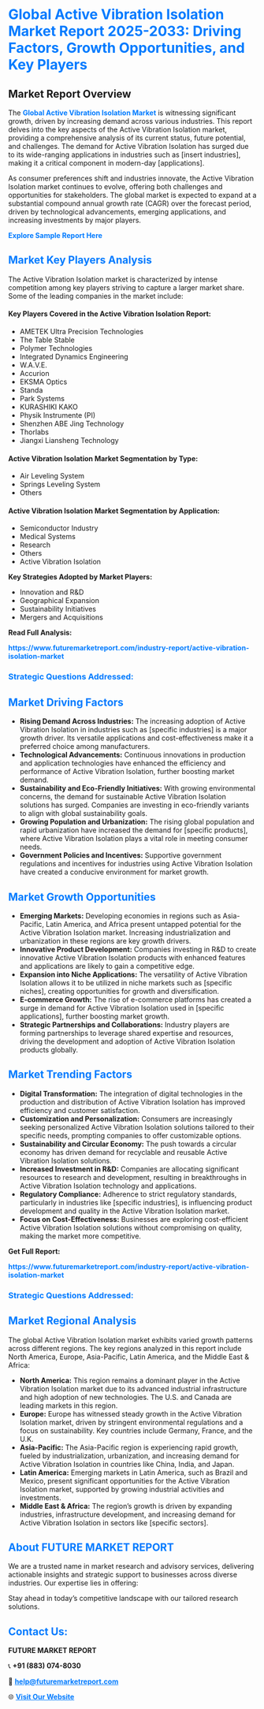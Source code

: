 <h1 style="color: #007BFF;">Global Active Vibration Isolation Market Report 2025-2033: Driving Factors, Growth Opportunities, and Key Players</h1>

<section id="overview">
<h2>Market Report Overview</h2>
<p>The <a href="https://www.futuremarketreport.com/industry-report/active-vibration-isolation-market" style="color: #007BFF; text-decoration: none;"><strong>Global Active Vibration Isolation Market</strong></a> is witnessing significant growth, driven by increasing demand across various industries. This report delves into the key aspects of the Active Vibration Isolation market, providing a comprehensive analysis of its current status, future potential, and challenges. The demand for Active Vibration Isolation has surged due to its wide-ranging applications in industries such as [insert industries], making it a critical component in modern-day [applications].</p>
<p>As consumer preferences shift and industries innovate, the Active Vibration Isolation market continues to evolve, offering both challenges and opportunities for stakeholders. The global market is expected to expand at a substantial compound annual growth rate (CAGR) over the forecast period, driven by technological advancements, emerging applications, and increasing investments by major players.</p>
</section>

<section id="overview">
<p><a href="https://www.futuremarketreport.com/request-sample/reportId=128089" style="color: #007BFF; text-decoration: none;"><strong>Explore Sample Report Here</strong></a></p>
</section>

<section id="key-players">
<h2 style="color: #007BFF;">Market Key Players Analysis</h2>
<p>The Active Vibration Isolation market is characterized by intense competition among key players striving to capture a larger market share. Some of the leading companies in the market include:</p>
<h4>Key Players Covered in the Active Vibration Isolation Report:</h4>
<ul><li>AMETEK Ultra Precision Technologies</li><li>The Table Stable</li><li>Polymer Technologies</li><li>Integrated Dynamics Engineering</li><li>W.A.V.E.</li><li>Accurion</li><li>EKSMA Optics</li><li>Standa</li><li>Park Systems</li><li>KURASHIKI KAKO</li><li>Physik Instrumente (PI)</li><li>Shenzhen ABE Jing Technology</li><li>Thorlabs</li><li>Jiangxi Liansheng Technology</li></ul>
<h4>Active Vibration Isolation Market Segmentation by Type:</h4>
<ul><li>Air Leveling System</li><li>Springs Leveling System</li><li>Others</li></ul>

<h4>Active Vibration Isolation Market Segmentation by Application:</h4>
<ul><li>Semiconductor Industry</li><li>Medical Systems</li><li>Research</li><li>Others</li><li>Active Vibration Isolation</li></ul>
<p><strong>Key Strategies Adopted by Market Players:</strong></p>
<ul>
<li>Innovation and R&D</li>
<li>Geographical Expansion</li>
<li>Sustainability Initiatives</li>
<li>Mergers and Acquisitions</li>
</ul>
</section>

<section>
<p><strong>Read Full Analysis: </strong></p><a href="https://www.futuremarketreport.com/industry-report/active-vibration-isolation-market" style="color: #007BFF; text-decoration: none;"><strong>https://www.futuremarketreport.com/industry-report/active-vibration-isolation-market</strong></a>
<h3 style="color: #007BFF;">Strategic Questions Addressed:</h3>
</section>

<section id="driving-factors">
<h2 style="color: #007BFF;">Market Driving Factors</h2>
<ul>
<li><strong>Rising Demand Across Industries:</strong> The increasing adoption of Active Vibration Isolation in industries such as [specific industries] is a major growth driver. Its versatile applications and cost-effectiveness make it a preferred choice among manufacturers.</li>
<li><strong>Technological Advancements:</strong> Continuous innovations in production and application technologies have enhanced the efficiency and performance of Active Vibration Isolation, further boosting market demand.</li>
<li><strong>Sustainability and Eco-Friendly Initiatives:</strong> With growing environmental concerns, the demand for sustainable Active Vibration Isolation solutions has surged. Companies are investing in eco-friendly variants to align with global sustainability goals.</li>
<li><strong>Growing Population and Urbanization:</strong> The rising global population and rapid urbanization have increased the demand for [specific products], where Active Vibration Isolation plays a vital role in meeting consumer needs.</li>
<li><strong>Government Policies and Incentives:</strong> Supportive government regulations and incentives for industries using Active Vibration Isolation have created a conducive environment for market growth.</li>
</ul>
</section>

<section id="growth-opportunities">
<h2 style="color: #007BFF;">Market Growth Opportunities</h2>
<ul>
<li><strong>Emerging Markets:</strong> Developing economies in regions such as Asia-Pacific, Latin America, and Africa present untapped potential for the Active Vibration Isolation market. Increasing industrialization and urbanization in these regions are key growth drivers.</li>
<li><strong>Innovative Product Development:</strong> Companies investing in R&D to create innovative Active Vibration Isolation products with enhanced features and applications are likely to gain a competitive edge.</li>
<li><strong>Expansion into Niche Applications:</strong> The versatility of Active Vibration Isolation allows it to be utilized in niche markets such as [specific niches], creating opportunities for growth and diversification.</li>
<li><strong>E-commerce Growth:</strong> The rise of e-commerce platforms has created a surge in demand for Active Vibration Isolation used in [specific applications], further boosting market growth.</li>
<li><strong>Strategic Partnerships and Collaborations:</strong> Industry players are forming partnerships to leverage shared expertise and resources, driving the development and adoption of Active Vibration Isolation products globally.</li>
</ul>
</section>

<section id="trending-factors">
<h2 style="color: #007BFF;">Market Trending Factors</h2>
<ul>
<li><strong>Digital Transformation:</strong> The integration of digital technologies in the production and distribution of Active Vibration Isolation has improved efficiency and customer satisfaction.</li>
<li><strong>Customization and Personalization:</strong> Consumers are increasingly seeking personalized Active Vibration Isolation solutions tailored to their specific needs, prompting companies to offer customizable options.</li>
<li><strong>Sustainability and Circular Economy:</strong> The push towards a circular economy has driven demand for recyclable and reusable Active Vibration Isolation solutions.</li>
<li><strong>Increased Investment in R&D:</strong> Companies are allocating significant resources to research and development, resulting in breakthroughs in Active Vibration Isolation technology and applications.</li>
<li><strong>Regulatory Compliance:</strong> Adherence to strict regulatory standards, particularly in industries like [specific industries], is influencing product development and quality in the Active Vibration Isolation market.</li>
<li><strong>Focus on Cost-Effectiveness:</strong> Businesses are exploring cost-efficient Active Vibration Isolation solutions without compromising on quality, making the market more competitive.</li>
</ul>
</section>

<section>
<p><strong>Get Full Report: </strong></p><a href="https://www.futuremarketreport.com/industry-report/active-vibration-isolation-market" style="color: #007BFF; text-decoration: none;"><strong>https://www.futuremarketreport.com/industry-report/active-vibration-isolation-market</strong></a>
<h3 style="color: #007BFF;">Strategic Questions Addressed:</h3>
</section>


<section id="regional-analysis">
<h2 style="color: #007BFF;">Market Regional Analysis</h2>
<p>The global Active Vibration Isolation market exhibits varied growth patterns across different regions. The key regions analyzed in this report include North America, Europe, Asia-Pacific, Latin America, and the Middle East & Africa:</p>
<ul>
<li><strong>North America:</strong> This region remains a dominant player in the Active Vibration Isolation market due to its advanced industrial infrastructure and high adoption of new technologies. The U.S. and Canada are leading markets in this region.</li>
<li><strong>Europe:</strong> Europe has witnessed steady growth in the Active Vibration Isolation market, driven by stringent environmental regulations and a focus on sustainability. Key countries include Germany, France, and the U.K.</li>
<li><strong>Asia-Pacific:</strong> The Asia-Pacific region is experiencing rapid growth, fueled by industrialization, urbanization, and increasing demand for Active Vibration Isolation in countries like China, India, and Japan.</li>
<li><strong>Latin America:</strong> Emerging markets in Latin America, such as Brazil and Mexico, present significant opportunities for the Active Vibration Isolation market, supported by growing industrial activities and investments.</li>
<li><strong>Middle East & Africa:</strong> The region’s growth is driven by expanding industries, infrastructure development, and increasing demand for Active Vibration Isolation in sectors like [specific sectors].</li>
</ul>
</section>

<footer>
<h2 style="color: #007BFF;">About FUTURE MARKET REPORT</h2>
<p>We are a trusted name in market research and advisory services, delivering actionable insights and strategic support to businesses across diverse industries. Our expertise lies in offering:</p>

<p>Stay ahead in today’s competitive landscape with our tailored research solutions.</p>

<h2 style="color: #007BFF;">Contact Us:</h2>
<p><strong>FUTURE MARKET REPORT</strong></p>
<p>📞 <strong>+91 (883) 074-8030</strong></p>
<p>📧 <strong><a href="mailto:help@futuremarketreport.com" style="color: #007BFF;">help@futuremarketreport.com</a></strong></p>
<p>🌐 <strong><a href="https://www.futuremarketreport.com/" style="color: #007BFF;">Visit Our Website</a></strong></p>
</footer>